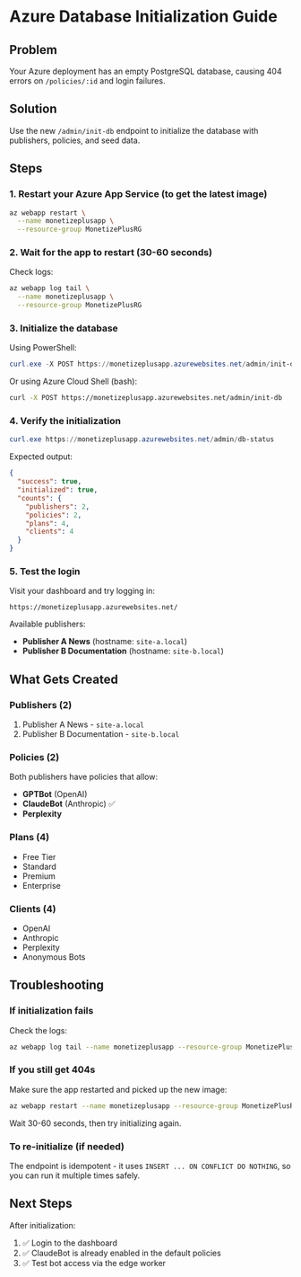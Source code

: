 # Azure Database Initialization Guide

## Problem
Your Azure deployment has an empty PostgreSQL database, causing 404 errors on `/policies/:id` and login failures.

## Solution
Use the new `/admin/init-db` endpoint to initialize the database with publishers, policies, and seed data.

## Steps

### 1. Restart your Azure App Service (to get the latest image)
```bash
az webapp restart \
  --name monetizeplusapp \
  --resource-group MonetizePlusRG
```

### 2. Wait for the app to restart (30-60 seconds)
Check logs:
```bash
az webapp log tail \
  --name monetizeplusapp \
  --resource-group MonetizePlusRG
```

### 3. Initialize the database
Using PowerShell:
```powershell
curl.exe -X POST https://monetizeplusapp.azurewebsites.net/admin/init-db
```

Or using Azure Cloud Shell (bash):
```bash
curl -X POST https://monetizeplusapp.azurewebsites.net/admin/init-db
```

### 4. Verify the initialization
```powershell
curl.exe https://monetizeplusapp.azurewebsites.net/admin/db-status
```

Expected output:
```json
{
  "success": true,
  "initialized": true,
  "counts": {
    "publishers": 2,
    "policies": 2,
    "plans": 4,
    "clients": 4
  }
}
```

### 5. Test the login
Visit your dashboard and try logging in:
```
https://monetizeplusapp.azurewebsites.net/
```

Available publishers:
- **Publisher A News** (hostname: `site-a.local`)
- **Publisher B Documentation** (hostname: `site-b.local`)

## What Gets Created

### Publishers (2)
1. Publisher A News - `site-a.local`
2. Publisher B Documentation - `site-b.local`

### Policies (2)
Both publishers have policies that allow:
- **GPTBot** (OpenAI)
- **ClaudeBot** (Anthropic) ✅
- **Perplexity**

### Plans (4)
- Free Tier
- Standard
- Premium
- Enterprise

### Clients (4)
- OpenAI
- Anthropic
- Perplexity
- Anonymous Bots

## Troubleshooting

### If initialization fails
Check the logs:
```bash
az webapp log tail --name monetizeplusapp --resource-group MonetizePlusRG
```

### If you still get 404s
Make sure the app restarted and picked up the new image:
```bash
az webapp restart --name monetizeplusapp --resource-group MonetizePlusRG
```

Wait 30-60 seconds, then try initializing again.

### To re-initialize (if needed)
The endpoint is idempotent - it uses `INSERT ... ON CONFLICT DO NOTHING`, so you can run it multiple times safely.

## Next Steps

After initialization:
1. ✅ Login to the dashboard
2. ✅ ClaudeBot is already enabled in the default policies
3. ✅ Test bot access via the edge worker
